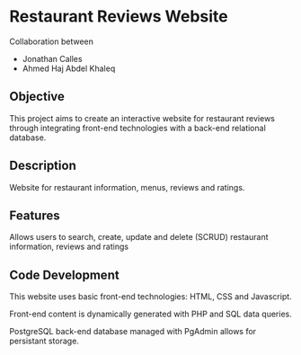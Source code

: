 # Restaurant Reviews Website

Collaboration between 
- Jonathan Calles
- Ahmed Haj Abdel Khaleq

## Objective
This project aims to create an interactive website for restaurant reviews through integrating front-end technologies with a back-end relational database.
  
## Description
Website for restaurant information, menus, reviews and ratings.

## Features
Allows users to search, create, update and delete (SCRUD) restaurant information, reviews and ratings

## Code Development
This website uses basic front-end technologies: HTML, CSS and Javascript.

Front-end content is dynamically generated with PHP and SQL data queries.

PostgreSQL back-end database managed with PgAdmin allows for persistant storage.


